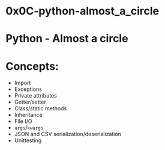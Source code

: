 # 0x0C-python-almost_a_circle 

# Python - Almost a circle

# Concepts: 

* Import
* Exceptions
* Private attributes
* Getter/setter
* Class/static methods
* Inheritance
* File I/O
* `args`/`kwargs`
* JSON and CSV serialization/deserialization
* Unittesting